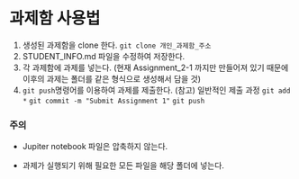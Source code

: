 # 과제함 사용법

1. 생성된 과제함을 clone 한다.
   ``git clone 개인_과제함_주소``
2. STUDENT_INFO.md 파일을 수정하여 저장한다.
3. 각 과제함에 과제를 넣는다.
   (현재 Assignment_2-1 까지만 만들어져 있기 때문에 이후의 과제는 폴더를 같은 형식으로 생성해서 담을 것)
4. `git push`명령어를 이용하여 과제를 제출한다.
   (참고) 일반적인 제출 과정
   `git add *`
   `git commit -m "Submit Assignment 1"`
   `git push`



### 주의

* Jupiter notebook 파일은 압축하지 않는다.

* 과제가 실행되기 위해 필요한 모든 파일을 해당 폴더에 넣는다.


